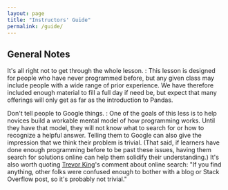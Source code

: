 ```yaml
---
layout: page
title: "Instructors' Guide"
permalink: /guide/
---
```


## General Notes

It's all right not to get through the whole lesson.
:   This lesson is designed for people who have never programmed before,
    but any given class may include people with a wide range of prior experience.
    We have therefore included enough material to fill a full day if need be,
    but expect that many offerings will only get as far as the introduction to Pandas.

Don't tell people to Google things.
:   One of the goals of this less is
    to help novices build a workable mental model of how programming works.
    Until they have that model,
    they will not know what to search for or how to recognize a helpful answer.
    Telling them to Google can also give the impression that we think their problem is trivial.
    (That said, if learners have done enough programming before to be past these issues,
    having them search for solutions online can help them solidify their understanding.)
    It's also worth quoting
    [Trevor King](https://github.com/swcarpentry/python-novice-gapminder/issues/22#issuecomment-182573516)'s
    comment about online search:
    "If you find anything,
    other folks were confused enough to bother with a blog or Stack Overflow post,
    so it's probably not trivial."
